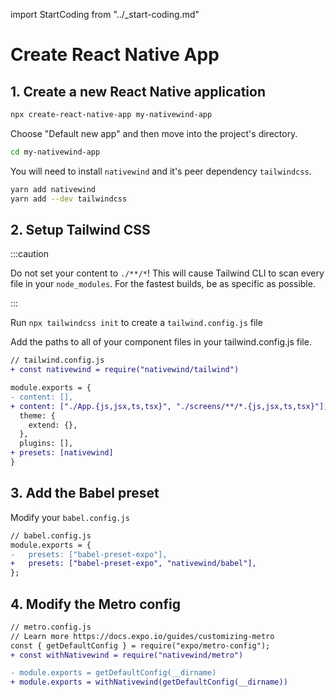import StartCoding from "../\_start-coding.md"

# Create React Native App

## 1. Create a new React Native application

```bash
npx create-react-native-app my-nativewind-app
```

Choose "Default new app" and then move into the project's directory.

```bash
cd my-nativewind-app
```

You will need to install `nativewind` and it's peer dependency `tailwindcss`.

```bash
yarn add nativewind
yarn add --dev tailwindcss
```

## 2. Setup Tailwind CSS

:::caution

Do not set your content to `./**/*`! This will cause Tailwind CLI to scan every file in your `node_modules`.
For the fastest builds, be as specific as possible.

:::

Run `npx tailwindcss init` to create a `tailwind.config.js` file

Add the paths to all of your component files in your tailwind.config.js file.

```diff
// tailwind.config.js
+ const nativewind = require("nativewind/tailwind")

module.exports = {
- content: [],
+ content: ["./App.{js,jsx,ts,tsx}", "./screens/**/*.{js,jsx,ts,tsx}"],
  theme: {
    extend: {},
  },
  plugins: [],
+ presets: [nativewind]
}
```

## 3. Add the Babel preset

Modify your `babel.config.js`

```diff
// babel.config.js
module.exports = {
-   presets: ["babel-preset-expo"],
+   presets: ["babel-preset-expo", "nativewind/babel"],
};
```

## 4. Modify the Metro config

```diff
// metro.config.js
// Learn more https://docs.expo.io/guides/customizing-metro
const { getDefaultConfig } = require("expo/metro-config");
+ const withNativewind = require("nativewind/metro")

- module.exports = getDefaultConfig(__dirname)
+ module.exports = withNativewind(getDefaultConfig(__dirname))

```

<StartCoding />
